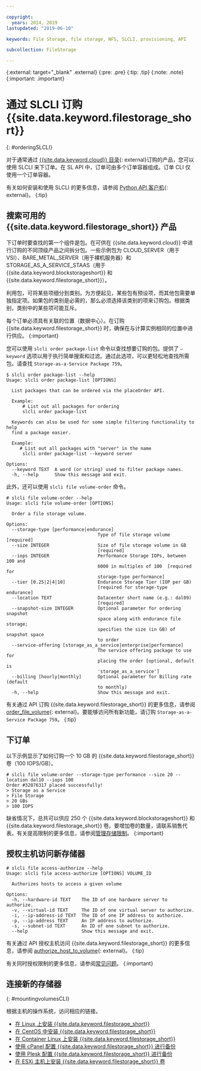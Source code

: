 ```yaml
---

copyright:
  years: 2014, 2019
lastupdated: "2019-06-10"

keywords: File Storage, file storage, NFS, SLCLI, provisioning, API

subcollection: FileStorage

---
```

{:external: target="_blank" .external}
{:pre: .pre}
{:tip: .tip}
{:note: .note}
{:important: .important}

# 通过 SLCLI 订购 {{site.data.keyword.filestorage_short}}
{: #orderingSLCLI}

对于通常通过 [{{site.data.keyword.cloud}} 目录](https://{DomainName}/catalog){: external}订购的产品，您可以使用 SLCLI 来下订单。在 SL API 中，订单可由多个订单容器组成。订单 CLI 仅使用一个订单容器。

有关如何安装和使用 SLCLI 的更多信息，请参阅 [Python API 客户机](https://softlayer-python.readthedocs.io/en/latest/cli/){: external}。
{:tip}

## 搜索可用的 {{site.data.keyword.filestorage_short}} 产品

下订单时要查找的第一个组件是包。在可供在 {{site.data.keyword.cloud}} 中进行订购的不同顶级产品之间拆分包。一些示例包为 CLOUD_SERVER（用于 VSI）、BARE_METAL_SERVER（用于裸机服务器）和 STORAGE_AS_A_SERVICE_STAAS（用于 {{site.data.keyword.blockstorageshort}} 和 {{site.data.keyword.filestorage_short}}）。

利用包，可将某些项细分到类别。为方便起见，某些包有预设项，而其他包需要单独指定项。如果包的类别是必需的，那么必须选择该类别的项来订购包。根据类别，类别中的某些项可能互斥。

每个订单必须具有关联的位置（数据中心）。在订购 {{site.data.keyword.filestorage_short}} 时，确保在与计算实例相同的位置中进行供应。
{:important}

您可以使用 `slcli order package-list` 命令以查找想要订购的包。提供了 `–keyword` 选项以用于执行简单搜索和过滤。通过此选项，可以更轻松地查找所需包。请查找 `Storage-as-a-Service Package 759`。

```
$ slcli order package-list --help
Usage: slcli order package-list [OPTIONS]

  List packages that can be ordered via the placeOrder API.

  Example:
      # List out all packages for ordering
      slcli order package-list

  Keywords can also be used for some simple filtering functionality to help
  find a package easier.

  Example:
     # List out all packages with "server" in the name
      slcli order package-list --keyword server

Options:
  --keyword TEXT  A word (or string) used to filter package names.
  -h, --help      Show this message and exit.
```

此外，还可以使用 `slcli file volume-order` 命令。

```
# slcli file volume-order --help
Usage: slcli file volume-order [OPTIONS]

  Order a file storage volume.

Options:
  --storage-type [performance|endurance]
                                  Type of file storage volume  [required]
  --size INTEGER                  Size of file storage volume in GB
                                  [required]
  --iops INTEGER                  Performance Storage IOPs, between 100 and
                                  6000 in multiples of 100  [required for
                                  storage-type performance]
  --tier [0.25|2|4|10]            Endurance Storage Tier (IOP per GB)
                                  [required for storage-type endurance]
  --location TEXT                 Datacenter short name (e.g.: dal09)
                                  [required]
  --snapshot-size INTEGER         Optional parameter for ordering snapshot
                                  space along with endurance file storage;
                                  specifies the size (in GB) of snapshot space
                                  to order
  --service-offering [storage_as_a_service|enterprise|performance]
                                  The service offering package to use for
                                  placing the order [optional, default is
                                  'storage_as_a_service']
  --billing [hourly|monthly]      Optional parameter for Billing rate (default
                                  to monthly)
  -h, --help                      Show this message and exit.
```

有关通过 API 订购 {{site.data.keyword.filestorage_short}} 的更多信息，请参阅 [order_file_volume](https://softlayer-python.readthedocs.io/en/latest/api/managers/file/#SoftLayer.managers.file.FileStorageManager.order_file_volume){: external}。要能够访问所有新功能，请订购 `Storage-as-a-Service Package 759`。
{:tip}


## 下订单

以下示例显示了如何订购一个 10 GB 的 {{site.data.keyword.filestorage_short}} 卷（100 IOPS/GB）。

```
# slcli file volume-order --storage-type performance --size 20 --location dal10 --iops 100
Order #32076317 placed successfully!
> Storage as a Service
> File Storage
> 20 GBs
> 100 IOPS
```

缺省情况下，总共可以供应 250 个 {{site.data.keyword.blockstorageshort}} 和 {{site.data.keyword.filestorage_short}} 卷。要增加卷的数量，请联系销售代表。有关提高限制的更多信息，请参阅[管理存储限制](/docs/infrastructure/FileStorage?topic=FileStorage-managinglimits)。
{:important}

## 授权主机访问新存储器

```
# slcli file access-authorize --help
Usage: slcli file access-authorize [OPTIONS] VOLUME_ID

  Authorizes hosts to access a given volume

Options:
  -h, --hardware-id TEXT    The ID of one hardware server to authorize.
  -v, --virtual-id TEXT     The ID of one virtual server to authorize.
  -i, --ip-address-id TEXT  The ID of one IP address to authorize.
  -p, --ip-address TEXT     An IP address to authorize.
  -s, --subnet-id TEXT      An ID of one subnet to authorize.
  --help                    Show this message and exit.
```

有关通过 API 授权主机访问 {{site.data.keyword.filestorage_short}} 的更多信息，请参阅 [authorize_host_to_volume](https://softlayer-python.readthedocs.io/en/latest/api/managers/file/#SoftLayer.managers.file.FileStorageManager.authorize_host_to_volume){: external}。
{:tip}

有关同时授权限制的更多信息，请参阅[常见问题](/docs/infrastructure/FileStorage?topic=file-storage-faqs)。
{:important}

## 连接新的存储器
{: #mountingvolumesCLI}

根据主机的操作系统，访问相应的链接。
- [在 Linux 上安装 {{site.data.keyword.filestorage_short}}](/docs/infrastructure/FileStorage?topic=FileStorage-mountingLinux)
- [在 CentOS 中安装 {{site.data.keyword.filestorage_short}}](/docs/infrastructure/FileStorage?topic=FileStorage-mountingCentOS)
- [在 Container Linux 上安装 {{site.data.keyword.filestorage_short}}](/docs/infrastructure/FileStorage?topic=FileStorage-mountingCoreOS)
- [使用 cPanel 配置 {{site.data.keyword.filestorage_short}} 进行备份](/docs/infrastructure/FileStorage?topic=FileStorage-cPanelBackups)
- [使用 Plesk 配置 {{site.data.keyword.filestorage_short}} 进行备份](/docs/infrastructure/FileStorage?topic=FileStorage-PleskBackup)
- [在 ESXi 主机上安装 {{site.data.keyword.filestorage_short}} 卷](/docs/infrastructure/FileStorage?topic=FileStorage-architectureguide)
